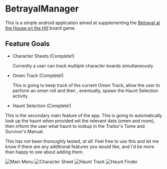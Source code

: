 # BetrayalManager

This is a simple android application aimed at supplementing the 
[Betrayal at the House on the Hill](http://boardgaming.com/games/board-games/betrayal-at-house-on-the-hill)
board game. 

## Feature Goals
- Character Sheets (Complete!)
  
  Currently a user can track multiple character boards simultaneously
  
- Omen Track (Complete!)

  This is going to keep track of the current Omen Track, allow the user to perform an omen roll and then
  , eventually, spawn the Haunt Selection activity
   
- Haunt Selection (Complete!)
 
 This is the secondary main feature of the app. This is going to automatically look up the haunt when provided wit
 the relevant data (omen and room), then inform the user what haunt to lookup in the Traitor's Tome and Survivor's Manual.

This has *not* been thoroughly tested, *at all.* Feel free to use this and let me know if there are any additional features you would like, and I'd be more than happy to see about adding them. 

![Main Menu](https://github.com/jhstanton/BetrayalManager/blob/master/images/Screenshots/MainMenu.png)
![Character Sheet](https://github.com/jhstanton/BetrayalManager/blob/master/images/Screenshots/CharacterSheet.png)
![Haunt Track](https://github.com/jhstanton/BetrayalManager/blob/master/images/Screenshots/HauntTrack.png)
![Haunt Finder](https://github.com/jhstanton/BetrayalManager/blob/master/images/Screenshots/HauntFinder.png)